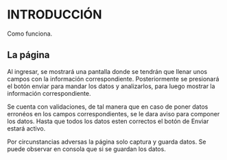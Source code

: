 # INTRODUCCIÓN

Como funciona.

## La página

Al ingresar, se mostrará una pantalla donde se tendrán que llenar unos
campos con la información correspondiente. Posteriormente se
presionará el botón enviar para mandar los datos y analizarlos, para
luego mostrar la información correspondiente.


Se cuenta con validaciones, de tal manera que en caso de poner datos
erronéos en los campos correspondientes, se le dara aviso para
componer los datos. Hasta que todos los datos esten correctos el
botón de Enviar estará activo.

Por circunstancias adversas la página solo captura y guarda datos.
Se puede observar en consola que si se guardan los datos.
